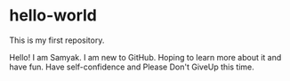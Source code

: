 # hello-world
This is my first repository.

Hello! I am Samyak. 
I am new to GitHub.
Hoping to learn more about it and have fun.
Have self-confidence and Please Don't GiveUp this time.
